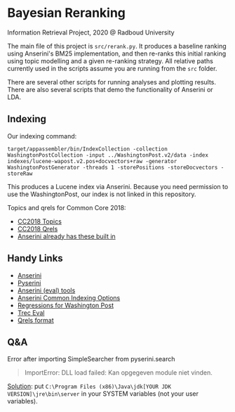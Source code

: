# Bayesian Reranking

Information Retrieval Project, 2020 @ Radboud University

The main file of this project is `src/rerank.py`.
It produces a baseline ranking using Anserini's BM25 implementation, and then re-ranks this initial ranking using topic modelling and a given re-ranking strategy.
All relative paths currently used in the scripts assume you are running from the `src` folder.

There are several other scripts for running analyses and plotting results.
There are also several scripts that demo the functionality of Anserini or LDA.

## Indexing

Our indexing command:

```
target/appassembler/bin/IndexCollection -collection WashingtonPostCollection -input ../WashingtonPost.v2/data -index indexes/lucene-wapost.v2.pos+docvectors+raw -generator WashingtonPostGenerator -threads 1 -storePositions -storeDocvectors -storeRaw
```

This produces a Lucene index via Anserini. 
Because you need permission to use the WashingtonPost, our index is not linked in this repository.



Topics and qrels for Common Core 2018:

- [CC2018 Topics](https://trec.nist.gov/data/core/topics2018.txt)
- [CC2018 Qrels]( https://trec.nist.gov/data/core/qrels2018.txt )
- [Anserini already has these built in]( https://github.com/castorini/anserini/tree/master/src/main/resources/topics-and-qrels )

## Handy Links

- [Anserini](https://github.com/castorini/anserini)
- [Pyserini](https://github.com/castorini/pyserini)
- [Anserini (eval) tools](https://github.com/castorini/anserini-tools)
- [ Anserini Common Indexing Options ](https://github.com/castorini/anserini/blob/master/docs/common-indexing-options.md)
- [ Regressions for Washington Post]( https://github.com/castorini/anserini/blob/master/docs/regressions-core18.md )
- [Trec Eval](https://github.com/usnistgov/trec_eval)
- [Qrels format](https://trec.nist.gov/data/qrels_eng/)

## Q&A

Error after importing SimpleSearcher from pyserini.search 

> ImportError: DLL load failed: Kan opgegeven module niet vinden.

[Solution]( https://stackoverflow.com/questions/20970732/jnius-1-1-import-error ): put `C:\Program Files (x86)\Java\jdk[YOUR JDK VERSION]\jre\bin\server` in your SYSTEM variables (not your user variables).
